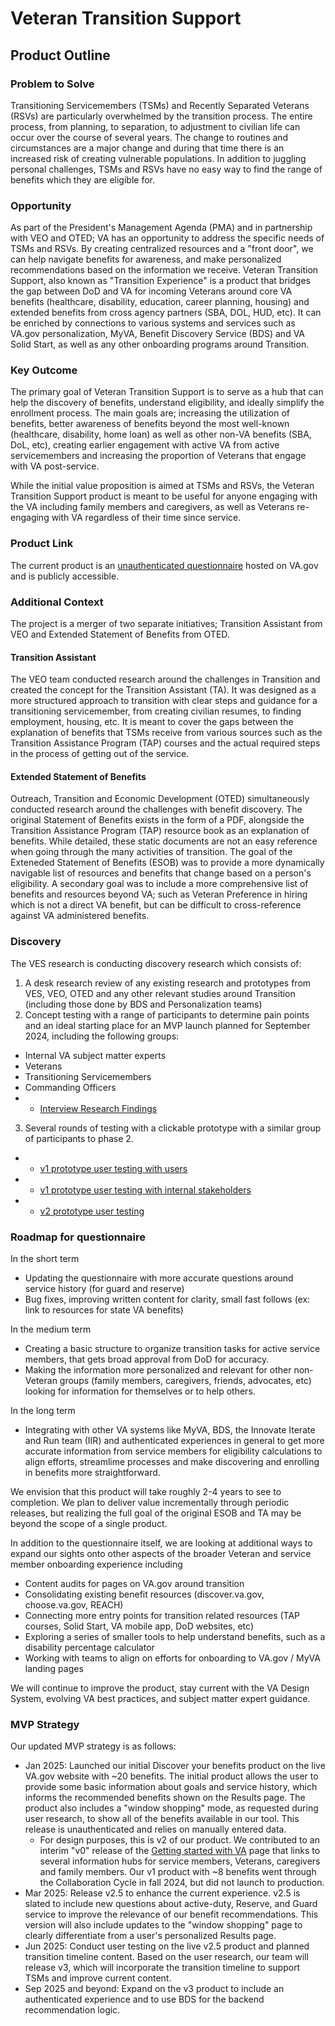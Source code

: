 # Veteran Transition Support
## Product Outline

### Problem to Solve
Transitioning Servicemembers (TSMs) and Recently Separated Veterans (RSVs) are particularly overwhelmed by the transition process. The entire process, from planning, to separation, to adjustment to civilian life can occur over the course of several years. The change to routines and circumstances are a major change and during that time there is an increased risk of creating vulnerable populations. In addition to juggling personal challenges, TSMs and RSVs have no easy way to find the range of benefits which they are eligible for.

### Opportunity
As part of the President's Management Agenda (PMA) and in partnership with VEO and OTED; VA has an opportunity to address the specific needs of TSMs and RSVs. By creating centralized resources and a "front door", we can help navigate benefits for awareness, and make personalized recommendations based on the information we receive. Veteran Transition Support, also known as "Transition Experience" is a product that bridges the gap between DoD and VA for incoming Veterans around core VA benefits (healthcare, disability, education, career planning, housing) and extended benefits from cross agency partners (SBA, DOL, HUD, etc). It can be enriched by connections to various systems and services such as VA.gov personalization, MyVA, Benefit Discovery Service (BDS) and VA Solid Start, as well as any other onboarding programs around Transition.

### Key Outcome
The primary goal of Veteran Transition Support is to serve as a hub that can help the discovery of benefits, understand eligibility, and ideally simplify the enrollment process. The main goals are; increasing the utilization of benefits, better awareness of benefits beyond the most well-known (healthcare, disability, home loan) as well as other non-VA benefits (SBA, DoL, etc), creating earlier engagement with active VA from active servicemembers and increasing the proportion of Veterans that engage with VA post-service.

While the initial value proposition is aimed at TSMs and RSVs, the Veteran Transition Support product is meant to be useful for anyone engaging with the VA including family members and caregivers, as well as Veterans re-engaging with VA regardless of their time since service.

### Product Link
The current product is an [unauthenticated questionnaire](https://www.va.gov/discover-your-benefits/introduction) hosted on VA.gov and is publicly accessible.

### Additional Context
The project is a merger of two separate initiatives; Transition Assistant from VEO and Extended Statement of Benefits from OTED.

#### Transition Assistant
The VEO team conducted research around the challenges in Transition and created the concept for the Transition Assistant (TA). It was designed as a more structured approach to transition with clear steps and guidance for a transitioning servicemember, from creating civilian resumes, to finding employment, housing, etc. It is meant to cover the gaps between the explanation of benefits that TSMs receive from various sources such as the Transition Assistance Program (TAP) courses and the actual required steps in the process of getting out of the service.

#### Extended Statement of Benefits
Outreach, Transition and Economic Development (OTED) simultaneously conducted research around the challenges with benefit discovery. The original Statement of Benefits exists in the form of a PDF, alongside the Transition Assistance Program (TAP) resource book as an explanation of benefits. While detailed, these static documents are not an easy reference when going through the many activities of transition. The goal of the Exteneded Statement of Benefits (ESOB) was to provide a more dynamically navigable list of resources and benefits that change based on a person's eligibility. A secondary goal was to include a more comprehensive list of benefits and resources beyond VA; such as Veteran Preference in hiring which is not a direct VA benefit, but can be difficult to cross-reference against VA administered benefits.

### Discovery
The VES research is conducting discovery research which consists of: 
1. A desk research review of any existing research and prototypes from VES, VEO, OTED and any other relevant studies around Transition (including those done by BDS and Personalization teams) 
2. Concept testing with a range of participants to determine pain points and an ideal starting place for an MVP launch planned for September 2024, including the following groups: 
+ Internal VA subject matter experts
+ Veterans
+ Transitioning Servicemembers
+ Commanding Officers
+ + [Interview Research Findings](https://github.com/department-of-veterans-affairs/va.gov-team/blob/master/products/vet-transition-support/research/2024-02-discovery/research-findings.md)
3. Several rounds of testing with a clickable prototype with a similar group of participants to phase 2.
+ + [v1 prototype user testing with users](https://github.com/department-of-veterans-affairs/va.gov-team/blob/master/products/vet-transition-support/research/2024-07-user-testing-v1/research-findings.md)
+ + [v1 prototype user testing with internal stakeholders](https://github.com/department-of-veterans-affairs/va.gov-team/blob/master/products/vet-transition-support/research/2024-07-user-testing-v1/v1-sme-vso-user-testing-research-findings.md)
+ + [v2 prototype user testing](https://github.com/department-of-veterans-affairs/va.gov-team/tree/master/products/vet-transition-support/research/2024-10-user-testing-v2)

### Roadmap for questionnaire
In the short term
- Updating the questionnaire with more accurate questions around service history (for guard and reserve)
- Bug fixes, improving written content for clarity, small fast follows (ex: link to resources for state VA benefits)

In the medium term
- Creating a basic structure to organize transition tasks for active service members, that gets broad approval from DoD for accuracy.
- Making the information more personalized and relevant for other non-Veteran groups (family members, caregivers, friends, advocates, etc) looking for information for themselves or to help others.

In the long term
- Integrating with other VA systems like MyVA, BDS, the Innovate Iterate and Run team (IIR) and authenticated experiences in general to get more accurate information from service members for eligibility calculations to align efforts, streamlime processes and make discovering and enrolling in benefits more straightforward.

We envision that this product will take roughly 2-4 years to see to completion. We plan to deliver value incrementally through periodic releases, but realizing the full goal of the original ESOB and TA may be beyond the scope of a single product.

In addition to the questionnaire itself, we are looking at additional ways to expand our sights onto other aspects of the broader Veteran and service member onboarding experience including
- Content audits for pages on VA.gov around transition
- Consolidating existing benefit resources (discover.va.gov, choose.va.gov, REACH)
- Connecting more entry points for transition related resources (TAP courses, Solid Start, VA mobile app, DoD websites, etc)
- Exploring a series of smaller tools to help understand benefits, such as a disability percentage calculator
- Working with teams to align on efforts for onboarding to VA.gov / MyVA landing pages

We will continue to improve the product, stay current with the VA Design System, evolving VA best practices, and subject matter expert guidance.

### MVP Strategy
Our updated MVP strategy is as follows:
+ Jan 2025: Launched our initial Discover your benefits product on the live VA.gov website with ~20 benefits. The initial product allows the user to provide some basic information about goals and service history, which informs the recommended benefits shown on the Results page. The product also includes a "window shopping" mode, as requested during user research, to show all of the benefits available in our tool. This release is unauthenticated and relies on manually entered data.
    + For design purposes, this is v2 of our product. We contributed to an interim "v0" release of the [Getting started with VA](https://www.va.gov/resources/getting-started-with-va/) page that links to several information hubs for service members, Veterans, caregivers and family members. Our v1 product with ~8 benefits went through the Collaboration Cycle in fall 2024, but did not launch to production.
+ Mar 2025: Release v2.5 to enhance the current experience. v2.5 is slated to include new questions about active-duty, Reserve, and Guard service to improve the relevance of our benefit recommendations. This version will also include updates to the "window shopping" page to clearly differentiate from a user's personalized Results page.
+ Jun 2025: Conduct user testing on the live v2.5 product and planned transition timeline content. Based on the user research, our team will release v3, which will incorporate the transition timeline to support TSMs and improve current content.
+ Sep 2025 and beyond: Expand on the v3 product to include an authenticated experience and to use BDS for the backend recommendation logic.
